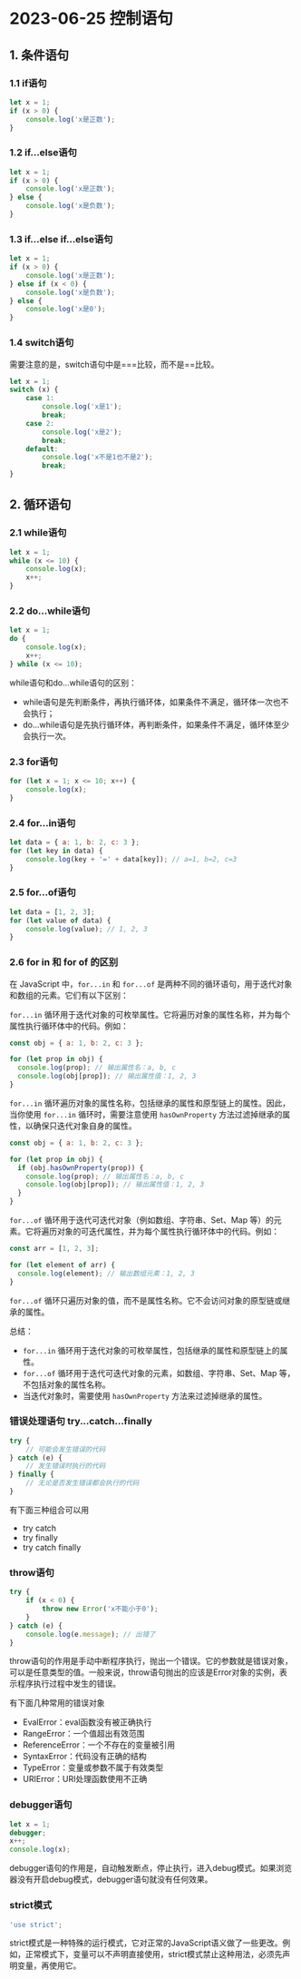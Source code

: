 # 2023-06-25 控制语句

## 1. 条件语句

### 1.1 if语句

```javascript
let x = 1;
if (x > 0) {
    console.log('x是正数');
}
```

### 1.2 if...else语句

```javascript
let x = 1;
if (x > 0) {
    console.log('x是正数');
} else {
    console.log('x是负数');
}
```

### 1.3 if...else if...else语句

```javascript
let x = 1;
if (x > 0) {
    console.log('x是正数');
} else if (x < 0) {
    console.log('x是负数');
} else {
    console.log('x是0');
}
```

### 1.4 switch语句

需要注意的是，switch语句中是===比较，而不是==比较。

```javascript
let x = 1;
switch (x) {
    case 1:
        console.log('x是1');
        break;
    case 2:
        console.log('x是2');
        break;
    default:
        console.log('x不是1也不是2');
        break;
}
```

## 2. 循环语句

### 2.1 while语句

```javascript
let x = 1;
while (x <= 10) {
    console.log(x);
    x++;
}
```

### 2.2 do...while语句

```javascript
let x = 1;
do {
    console.log(x);
    x++;
} while (x <= 10);
```

while语句和do...while语句的区别：

- while语句是先判断条件，再执行循环体，如果条件不满足，循环体一次也不会执行；
- do...while语句是先执行循环体，再判断条件，如果条件不满足，循环体至少会执行一次。

### 2.3 for语句

```javascript
for (let x = 1; x <= 10; x++) {
    console.log(x);
}
```

### 2.4 for...in语句

```javascript
let data = { a: 1, b: 2, c: 3 };
for (let key in data) {
    console.log(key + '=' + data[key]); // a=1, b=2, c=3
}
```

### 2.5 for...of语句

```javascript
let data = [1, 2, 3];
for (let value of data) {
    console.log(value); // 1, 2, 3
}
```

### 2.6 for in 和 for of 的区别

在 JavaScript 中，`for...in` 和 `for...of` 是两种不同的循环语句，用于迭代对象和数组的元素。它们有以下区别：

`for...in` 循环用于迭代对象的可枚举属性。它将遍历对象的属性名称，并为每个属性执行循环体中的代码。例如：

```javascript
const obj = { a: 1, b: 2, c: 3 };

for (let prop in obj) {
  console.log(prop); // 输出属性名：a, b, c
  console.log(obj[prop]); // 输出属性值：1, 2, 3
}
```

`for...in` 循环遍历对象的属性名称，包括继承的属性和原型链上的属性。因此，当你使用 `for...in` 循环时，需要注意使用 `hasOwnProperty` 方法过滤掉继承的属性，以确保只迭代对象自身的属性。

```javascript
const obj = { a: 1, b: 2, c: 3 };

for (let prop in obj) {
  if (obj.hasOwnProperty(prop)) {
    console.log(prop); // 输出属性名：a, b, c
    console.log(obj[prop]); // 输出属性值：1, 2, 3
  }
}
```

`for...of` 循环用于迭代可迭代对象（例如数组、字符串、Set、Map 等）的元素。它将遍历对象的可迭代属性，并为每个属性执行循环体中的代码。例如：

```javascript
const arr = [1, 2, 3];

for (let element of arr) {
  console.log(element); // 输出数组元素：1, 2, 3
}
```

`for...of` 循环只遍历对象的值，而不是属性名称。它不会访问对象的原型链或继承的属性。

总结：

- `for...in` 循环用于迭代对象的可枚举属性，包括继承的属性和原型链上的属性。
- `for...of` 循环用于迭代可迭代对象的元素，如数组、字符串、Set、Map 等，不包括对象的属性名称。
- 当迭代对象时，需要使用 `hasOwnProperty` 方法来过滤掉继承的属性。

### 错误处理语句 try...catch...finally

```javascript
try {
    // 可能会发生错误的代码
} catch (e) {
    // 发生错误时执行的代码
} finally {
    // 无论是否发生错误都会执行的代码
}
```

有下面三种组合可以用

- try catch
- try finally
- try catch finally

### throw语句

```javascript
try {
    if (x < 0) {
        throw new Error('x不能小于0');
    }
} catch (e) {
    console.log(e.message); // 出错了
}
```

throw语句的作用是手动中断程序执行，抛出一个错误。它的参数就是错误对象，可以是任意类型的值。一般来说，throw语句抛出的应该是Error对象的实例，表示程序执行过程中发生的错误。

有下面几种常用的错误对象

- EvalError：eval函数没有被正确执行
- RangeError：一个值超出有效范围
- ReferenceError：一个不存在的变量被引用
- SyntaxError：代码没有正确的结构
- TypeError：变量或参数不属于有效类型
- URIError：URI处理函数使用不正确

### debugger语句

```javascript
let x = 1;
debugger;
x++;
console.log(x);
```

debugger语句的作用是，自动触发断点，停止执行，进入debug模式。如果浏览器没有开启debug模式，debugger语句就没有任何效果。

### strict模式

```javascript
'use strict';
```

strict模式是一种特殊的运行模式，它对正常的JavaScript语义做了一些更改。例如，正常模式下，变量可以不声明直接使用，strict模式禁止这种用法，必须先声明变量，再使用它。
